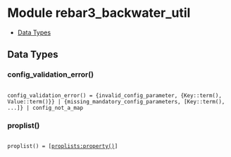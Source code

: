 

# Module rebar3_backwater_util #
* [Data Types](#types)

<a name="types"></a>

## Data Types ##




### <a name="type-config_validation_error">config_validation_error()</a> ###


<pre><code>
config_validation_error() = {invalid_config_parameter, {Key::term(), Value::term()}} | {missing_mandatory_config_parameters, [Key::term(), ...]} | config_not_a_map
</code></pre>




### <a name="type-proplist">proplist()</a> ###


<pre><code>
proplist() = [<a href="proplists.md#type-property">proplists:property()</a>]
</code></pre>

